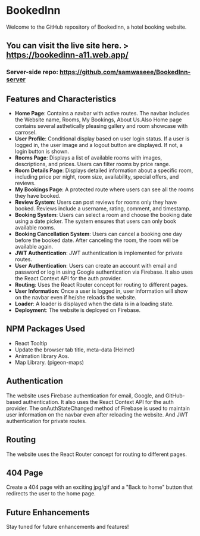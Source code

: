# BookedInn

Welcome to the GitHub repository of BookedInn, a hotel booking website. 
## You can visit the live site here. > https://bookedinn-a11.web.app/

### Server-side repo: https://github.com/samwaseee/BookedInn-server

## Features and Characteristics

- **Home Page**: Contains a navbar with active routes. The navbar includes the Website name, Rooms, My Bookings, About Us.Also Home page contains several asthetically pleasing gallery and room showcase with carrosel.
- **User Profile**: Conditional display based on user login status. If a user is logged in, the user image and a logout button are displayed. If not, a login button is shown.
- **Rooms Page**: Displays a list of available rooms with images, descriptions, and prices. Users can filter rooms by price range.
- **Room Details Page**: Displays detailed information about a specific room, including price per night, room size, availability, special offers, and reviews.
- **My Bookings Page**: A protected route where users can see all the rooms they have booked.
- **Review System**: Users can post reviews for rooms only they have booked. Reviews include a username, rating, comment, and timestamp.
- **Booking System**: Users can select a room and choose the booking date using a date picker. The system ensures that users can only book available rooms.
- **Booking Cancellation System**: Users can cancel a booking one day before the booked date. After canceling the room, the room will be available again.
- **JWT Authentication**: JWT authentication is implemented for private routes.
- **User Authentication**: Users can create an account with email and password or log in using Google authentication via Firebase. It also uses the React Context API for the auth provider.
- **Routing**: Uses the React Router concept for routing to different pages.
- **User Information**: Once a user is logged in, user information will show on the navbar even if he/she reloads the website.
- **Loader**: A loader is displayed when the data is in a loading state.
- **Deployment**: The website is deployed on Firebase.


## NPM Packages Used

- React Tooltip
- Update the browser tab title, meta-data (Helmet)
- Animation library Aos.
- Map Library. (pigeon-maps)

## Authentication

The website uses Firebase authentication for email, Google, and GitHub-based authentication. It also uses the React Context API for the auth provider. The onAuthStateChanged method of Firebase is used to maintain user information on the navbar even after reloading the website.
And JWT authentication for private routes.
## Routing

The website uses the React Router concept for routing to different pages.


## 404 Page

Create a 404 page with an exciting jpg/gif and a "Back to home" button that redirects the user to the home page.


## Future Enhancements

Stay tuned for future enhancements and features!